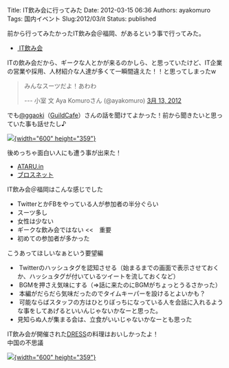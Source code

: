 Title: IT飲み会に行ってみた
Date: 2012-03-15 06:36
Authors: ayakomuro
Tags:  国内イベント
Slug:2012/03/it
Status: published

前から行ってみたかったIT飲み会＠福岡、があるという事で行ってみた。


-   [ IT飲み会](http://www.it-nomikai.jp/)

ITの飲み会だから、ギークな人とかが来るのかしら、と思っていたけど、IT企業の営業や採用、人材紹介な人達が多くて一瞬間違えた！！と思ってしまったw

> みんなスーツだよ！あわわ
>
> --- 小室 文 Aya Komuroさん (@ayakomuro) [3月 13,
> 2012](https://twitter.com/ayakomuro/status/179514759417315328)

でも[@ggaoki](https://twitter.com/#%21/ggaoki)（[GuildCafe](http://www.guildcafe.jp/)）さんの話を聞けてよかった！前から聞きたいと思っていた事も話せたし♪

[![](https://p.twimg.com/An3G35tCIAIuF1U.jpg){width="600"
height="359"}](https://p.twimg.com/An3G35tCIAIuF1U.jpg)

後めっちゃ面白い人にも遭う事が出来た！

-   [ATARU.in](http://ataru.in/)
-   [ブロスネット](https://twitter.com/#%21/araco55)

IT飲み会＠福岡はこんな感じでした  

-   TwitterとかFBをやっている人が参加者の半分ぐらい
-   スーツ多し
-   女性は少ない
-   ギークな飲み会ではない \<\<　重要
-   初めての参加者が多かった

こうあってほしいなぁという要望編

-    Twitterのハッシュタグを認知させる（始まるまでの画面で表示させておくか、ハッシュタグが付いているツイートを流しておくなど）
-    BGMを押さえ気味にする（=\>話に来たのにBGMがちょっとうるさかった）
-    本編がだらだら気味だったのでタイムキーパーを設けるとよいかも？
-    可能ならばスタッフの方はひとりぼっちになっている人を会話に入れるような事をしてあげるといいんじゃないかなーと思った。
-   見知らぬ人が集まる会は、立食がいいじゃないかなーとも思った

IT飲み会が開催された[DRESS](http://www.hotpepper.jp/strJ000064865/?vos=nhppalsa000016)の料理はおいしかったよ！  
中国の不思議

[![](https://p.twimg.com/An3TbViCQAAtDpV.jpg){width="600"
height="359"}](https://p.twimg.com/An3TbViCQAAtDpV.jpg)
